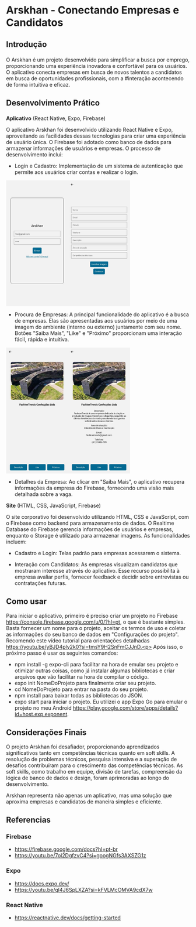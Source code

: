 # Arskhan - Conectando Empresas e Candidatos<p>
## **Introdução**<p>
O Arskhan é um projeto desenvolvido para simplificar a busca por emprego, proporcionando uma experiência inovadora e confortável para os usuários. O aplicativo conecta empresas em busca de novos talentos a candidatos em busca de oportunidades profissionais, com a #interação acontecendo de forma intuitiva e eficaz.

## **Desenvolvimento Prático**<p>
**Aplicativo** (React Native, Expo, Firebase)<P>
O aplicativo Arskhan foi desenvolvido utilizando React Native e Expo, aproveitando as facilidades dessas tecnologias para criar uma experiência de usuário única. O Firebase foi adotado como banco de dados para armazenar informações de usuários e empresas. O processo de desenvolvimento inclui:

- Login e Cadastro: Implementação de um sistema de autenticação que permite aos usuários criar contas e realizar o login.
<div style="display: flex;">
  <img src="./Images/Login.jpg" width="170px"/>
  <img src="./Images/Curriculo.jpg" width="170px"/>
</div>

- Procura de Empresas: A principal funcionalidade do aplicativo é a busca de empresas. Elas são apresentadas aos usuários por meio de uma imagem do ambiente (interno ou externo) juntamente com seu nome. Botões "Saiba Mais", "Like" e "Próximo" proporcionam uma interação fácil, rápida e intuitiva.
 <div style="display:flex;"> 
  <img src="./Images/Empresa.jpg" width="170px"/>
  <img src="./Images/EmpresaDecription.jpg" width="170px"/>
 </div>

- Detalhes da Empresa: Ao clicar em "Saiba Mais", o aplicativo recupera informações da empresa do Firebase, fornecendo uma visão mais detalhada sobre a vaga.

**Site** (HTML, CSS, JavaScript, Firebase)<P>
O site corporativo foi desenvolvido utilizando HTML, CSS e JavaScript, com o Firebase como backend para armazenamento de dados. O Realtime Database do Firebase gerencia informações de usuários e empresas, enquanto o Storage é utilizado para armazenar imagens. As funcionalidades incluem:

- Cadastro e Login: Telas padrão para empresas acessarem o sistema.

- Interação com Candidatos: As empresas visualizam candidatos que mostraram interesse através do aplicativo. Esse recurso possibilita à empresa avaliar perfis, fornecer feedback e decidir sobre entrevistas ou contratações futuras.

## Como usar
Para iniciar o aplicativo, primeiro é preciso criar um projeto no Firebase https://console.firebase.google.com/u/0/?hl=pt, o que é bastante simples. Basta fornecer um nome para o projeto, aceitar os termos de uso e coletar as informações do seu banco de dados em "Configurações do projeto". Recomendo este vídeo tutorial para orientações detalhadas https://youtu.be/yBJD4ply2k0?si=tmsY9H2SnFmCJJnD.<p>
Após isso, o próximo passo é usar os seguintes comandos:
- npm install -g expo-cli para facilitar na hora de emular seu projeto e otimizar outras coisas, como já instalar algumas bibliotecas e criar arquivos que vão facilitar na hora de compilar o código.
- expo init NomeDoProjeto para finalmente criar seu projeto.
- cd NomeDoProjeto para entrar na pasta do seu projeto.
- npm install para baixar todas as bibliotecas do JSON.
- expo start para iniciar o projeto.
Eu utilizei o app Expo Go para emular o projeto no meu Android https://play.google.com/store/apps/details?id=host.exp.exponent.

## **Considerações Finais**
O projeto Arskhan foi desafiador, proporcionando aprendizados significativos tanto em competências técnicas quanto em soft skills. A resolução de problemas técnicos, pesquisa intensiva e a superação de desafios contribuíram para o crescimento das competências técnicas. As soft skills, como trabalho em equipe, divisão de tarefas, compreensão da lógica de banco de dados e design, foram aprimoradas ao longo do desenvolvimento.

Arskhan representa não apenas um aplicativo, mas uma solução que aproxima empresas e candidatos de maneira simples e eficiente.

## **Referencias**
### **Firebase**
- https://firebase.google.com/docs?hl=pt-br
- https://youtu.be/7ol2DgfzvC4?si=googNGfs3AXSZG1z
### **Expo**
- https://docs.expo.dev/
- https://youtu.be/ql4J6SpLXZA?si=kFVLMcOMVA9cdX7w
### **React Native**
- https://reactnative.dev/docs/getting-started
